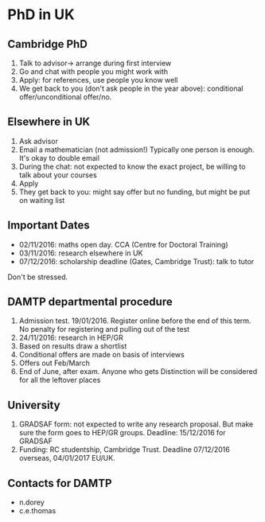 # PhD in UK

## Cambridge PhD

1. Talk to advisor→ arrange during first interview
2. Go and chat with people you might work with
3. Apply: for references, use people you know well
4. We get back to you (don't ask people in the year above):
   conditional offer/unconditional offer/no.

## Elsewhere in UK

1. Ask advisor
2. Email a mathematician (not admission!) Typically one person is
   enough. It's okay to double email
3. During the chat: not expected to know the exact project, be willing
   to talk about your courses
4. Apply
5. They get back to you: might say offer but no funding, but might be
   put on waiting list

## Important Dates

- 02/11/2016: maths open day. CCA (Centre for Doctoral Training)
- 03/11/2016: research elsewhere in UK
- 07/12/2016: scholarship deadline (Gates, Cambridge Trust): talk to
  tutor

Don't be stressed.

## DAMTP departmental procedure

1. Admission test. 19/01/2016. Register online before the end of this
   term. No penalty for registering and pulling out of the test
2. 24/11/2016: research in HEP/GR
3. Based on results draw a shortlist
4. Conditional offers are made on basis of interviews
5. Offers out Feb/March
6. End of June, after exam. Anyone who gets Distinction will be
   considered for all the leftover places

## University

1. GRADSAF form: not expected to write any research proposal. But make
   sure the form goes to HEP/GR groups. Deadline: 15/12/2016 for
   GRADSAF
2. Funding: RC studentship, Cambridge Trust. Deadline 07/12/2016
   overseas, 04/01/2017 EU/UK.

## Contacts for DAMTP

- n.dorey
- c.e.thomas
